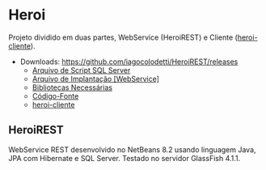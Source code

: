 # Heroi

Projeto dividido em duas partes, WebService (HeroiREST) e Cliente ([heroi-cliente](https://github.com/iagocolodetti/heroi-cliente/tree/v1.1 "https://github.com/iagocolodetti/heroi-cliente/tree/v1.1")).

* Downloads: https://github.com/iagocolodetti/HeroiREST/releases
   * [Arquivo de Script SQL Server](https://github.com/iagocolodetti/HeroiREST/releases/download/v1.1/heroidb.sql "heroidb.sql")
   * [Arquivo de Implantação [WebService]](https://github.com/iagocolodetti/HeroiREST/releases/download/v1.1/HeroiREST.war "HeroiREST.war")
   * [Bibliotecas Necessárias](https://github.com/iagocolodetti/HeroiREST/releases/download/v1.1/bibliotecas.zip "bibliotecas.zip")
   * [Código-Fonte](https://github.com/iagocolodetti/HeroiREST/archive/v1.1.zip "v1.1.zip")
   * [heroi-cliente](https://github.com/iagocolodetti/heroi-cliente/releases/tag/v1.1 "https://github.com/iagocolodetti/heroi-cliente/releases/tag/v1.1")


## HeroiREST

WebService REST desenvolvido no NetBeans 8.2 usando linguagem Java, JPA com Hibernate e SQL Server.
Testado no servidor GlassFish 4.1.1.